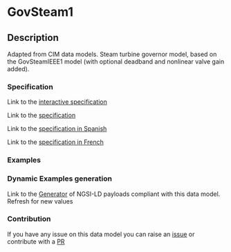 # GovSteam1

## Description 

Adapted from CIM data models. Steam turbine governor model, based on the GovSteamIEEE1 model  (with optional deadband and nonlinear valve gain added).
### Specification

Link to the [interactive specification](https://swagger.lab.fiware.org/?url=https://smart-data-models.github.io/dataModel.EnergyCIM/GovSteam1/swagger.yaml)

Link to the [specification](https://smart-data-models.github.io/dataModel.EnergyCIM/GovSteam1/doc/spec.md)

Link to the [specification in Spanish](https://smart-data-models.github.io/dataModel.EnergyCIM/GovSteam1/doc/spec_ES.md)

Link to the [specification in French](https://smart-data-models.github.io/dataModel.EnergyCIM/GovSteam1/doc/spec_FR.md)
### Examples
### Dynamic Examples generation

Link to the [Generator](https://smartdatamodels.org/extra/ngsi-ld_generator_v0.91.php?schemaUrl=https://raw.githubusercontent.com/smart-data-models/dataModel.EnergyCIM/master/GovSteam1/schema.json&email=info@smartdatamodels.org) of NGSI-LD payloads compliant with this data model. Refresh for new values
### Contribution

 If you have any issue on this data model you can raise an [issue](https://github.com/smart-data-models/dataModel.EnergyCIM/issues)  or contribute with a [PR](https://github.com/smart-data-models/dataModel.EnergyCIM/pulls)